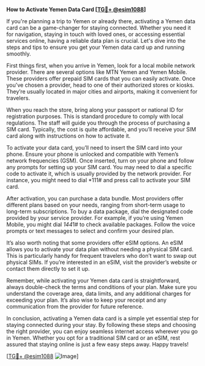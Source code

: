 **How to Activate Yemen Data Card [[TG💪+ @esim1088](https://t.me/s/esim1088)]**

If you're planning a trip to Yemen or already there, activating a Yemen data card can be a game-changer for staying connected. Whether you need it for navigation, staying in touch with loved ones, or accessing essential services online, having a reliable data plan is crucial. Let's dive into the steps and tips to ensure you get your Yemen data card up and running smoothly.

First things first, when you arrive in Yemen, look for a local mobile network provider. There are several options like MTN Yemen and Yemen Mobile. These providers offer prepaid SIM cards that you can easily activate. Once you've chosen a provider, head to one of their authorized stores or kiosks. They’re usually located in major cities and airports, making it convenient for travelers.

When you reach the store, bring along your passport or national ID for registration purposes. This is standard procedure to comply with local regulations. The staff will guide you through the process of purchasing a SIM card. Typically, the cost is quite affordable, and you’ll receive your SIM card along with instructions on how to activate it.

To activate your data card, you’ll need to insert the SIM card into your phone. Ensure your phone is unlocked and compatible with Yemen’s network frequencies (GSM). Once inserted, turn on your phone and follow any prompts for setting up your SIM card. You may need to dial a specific code to activate it, which is usually provided by the network provider. For instance, you might need to dial *111# and press call to activate your SIM card.

After activation, you can purchase a data bundle. Most providers offer different plans based on your needs, ranging from short-term usage to long-term subscriptions. To buy a data package, dial the designated code provided by your service provider. For example, if you’re using Yemen Mobile, you might dial *144*1# to check available packages. Follow the voice prompts or text messages to select and confirm your desired plan.

It’s also worth noting that some providers offer eSIM options. An eSIM allows you to activate your data plan without needing a physical SIM card. This is particularly handy for frequent travelers who don’t want to swap out physical SIMs. If you’re interested in an eSIM, visit the provider’s website or contact them directly to set it up.

Remember, while activating your Yemen data card is straightforward, always double-check the terms and conditions of your plan. Make sure you understand the coverage area, data limits, and any additional charges for exceeding your plan. It’s also wise to keep your receipt and any communication from the provider for future reference.

In conclusion, activating a Yemen data card is a simple yet essential step for staying connected during your stay. By following these steps and choosing the right provider, you can enjoy seamless internet access wherever you go in Yemen. Whether you opt for a traditional SIM card or an eSIM, rest assured that staying online is just a few easy steps away. Happy travels!

[[TG💪+ @esim1088](https://t.me/s/esim1088) ![Image](https://i.postimg.cc/Y0z9fWf4/image.png)]